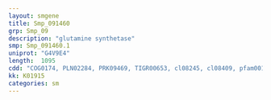 ```yaml
---
layout: smgene
title: Smp_091460
grp: Smp_09
description: "glutamine synthetase"
smp: Smp_091460.1
uniprot: "G4V9E4"
length:  1095
cdd: "COG0174, PLN02284, PRK09469, TIGR00653, cl08245, cl08409, pfam00120, pfam03951"
kk: K01915
categories: sm
---
```


